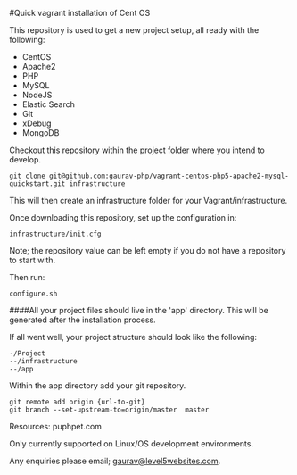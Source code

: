#Quick vagrant installation of Cent OS

This repository is used to get a new project setup, all ready with the following:

- CentOS
- Apache2
- PHP
- MySQL
- NodeJS
- Elastic Search
- Git
- xDebug
- MongoDB

Checkout this repository within the project folder where you intend to develop.

```
git clone git@github.com:gaurav-php/vagrant-centos-php5-apache2-mysql-quickstart.git infrastructure
```

This will then create an infrastructure folder for your Vagrant/infrastructure.

Once downloading this repository, set up the configuration in:

```
infrastructure/init.cfg
```

Note; the repository value can be left empty if you do not have a repository to start with.

Then run:

```
configure.sh
```

####All your project files should live in the 'app' directory.  This will be generated after the installation process.

If all went well, your project structure should look like the following:

```
-/Project
--/infrastructure
--/app
```

Within the app directory add your git repository.

```
git remote add origin {url-to-git}
git branch --set-upstream-to=origin/master  master
```

Resources: puphpet.com

Only currently supported on Linux/OS development environments.

Any enquiries please email; gaurav@level5websites.com.